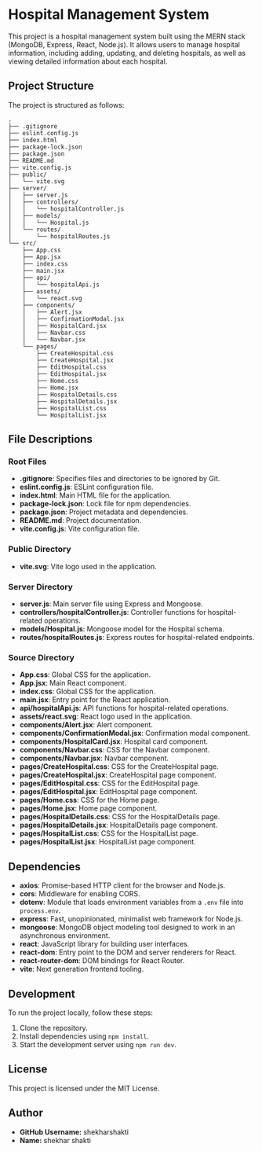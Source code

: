 # Hospital Management System

This project is a hospital management system built using the MERN stack (MongoDB, Express, React, Node.js). It allows users to manage hospital information, including adding, updating, and deleting hospitals, as well as viewing detailed information about each hospital.

## Project Structure

The project is structured as follows:

```
.
├── .gitignore
├── eslint.config.js
├── index.html
├── package-lock.json
├── package.json
├── README.md
├── vite.config.js
├── public/
│   └── vite.svg
├── server/
│   ├── server.js
│   ├── controllers/
│   │   └── hospitalController.js
│   ├── models/
│   │   └── Hospital.js
│   └── routes/
│       └── hospitalRoutes.js
└── src/
    ├── App.css
    ├── App.jsx
    ├── index.css
    ├── main.jsx
    ├── api/
    │   └── hospitalApi.js
    ├── assets/
    │   └── react.svg
    ├── components/
    │   ├── Alert.jsx
    │   ├── ConfirmationModal.jsx
    │   ├── HospitalCard.jsx
    │   ├── Navbar.css
    │   └── Navbar.jsx
    └── pages/
        ├── CreateHospital.css
        ├── CreateHospital.jsx
        ├── EditHospital.css
        ├── EditHospital.jsx
        ├── Home.css
        ├── Home.jsx
        ├── HospitalDetails.css
        ├── HospitalDetails.jsx
        ├── HospitalList.css
        └── HospitalList.jsx
```

## File Descriptions

### Root Files

- **.gitignore**: Specifies files and directories to be ignored by Git.
- **eslint.config.js**: ESLint configuration file.
- **index.html**: Main HTML file for the application.
- **package-lock.json**: Lock file for npm dependencies.
- **package.json**: Project metadata and dependencies.
- **README.md**: Project documentation.
- **vite.config.js**: Vite configuration file.

### Public Directory

- **vite.svg**: Vite logo used in the application.

### Server Directory

- **server.js**: Main server file using Express and Mongoose.
- **controllers/hospitalController.js**: Controller functions for hospital-related operations.
- **models/Hospital.js**: Mongoose model for the Hospital schema.
- **routes/hospitalRoutes.js**: Express routes for hospital-related endpoints.

### Source Directory

- **App.css**: Global CSS for the application.
- **App.jsx**: Main React component.
- **index.css**: Global CSS for the application.
- **main.jsx**: Entry point for the React application.
- **api/hospitalApi.js**: API functions for hospital-related operations.
- **assets/react.svg**: React logo used in the application.
- **components/Alert.jsx**: Alert component.
- **components/ConfirmationModal.jsx**: Confirmation modal component.
- **components/HospitalCard.jsx**: Hospital card component.
- **components/Navbar.css**: CSS for the Navbar component.
- **components/Navbar.jsx**: Navbar component.
- **pages/CreateHospital.css**: CSS for the CreateHospital page.
- **pages/CreateHospital.jsx**: CreateHospital page component.
- **pages/EditHospital.css**: CSS for the EditHospital page.
- **pages/EditHospital.jsx**: EditHospital page component.
- **pages/Home.css**: CSS for the Home page.
- **pages/Home.jsx**: Home page component.
- **pages/HospitalDetails.css**: CSS for the HospitalDetails page.
- **pages/HospitalDetails.jsx**: HospitalDetails page component.
- **pages/HospitalList.css**: CSS for the HospitalList page.
- **pages/HospitalList.jsx**: HospitalList page component.

## Dependencies

- **axios**: Promise-based HTTP client for the browser and Node.js.
- **cors**: Middleware for enabling CORS.
- **dotenv**: Module that loads environment variables from a `.env` file into `process.env`.
- **express**: Fast, unopinionated, minimalist web framework for Node.js.
- **mongoose**: MongoDB object modeling tool designed to work in an asynchronous environment.
- **react**: JavaScript library for building user interfaces.
- **react-dom**: Entry point to the DOM and server renderers for React.
- **react-router-dom**: DOM bindings for React Router.
- **vite**: Next generation frontend tooling.

## Development

To run the project locally, follow these steps:

1. Clone the repository.
2. Install dependencies using `npm install`.
3. Start the development server using `npm run dev`.

## License

This project is licensed under the MIT License.

## Author

- **GitHub Username:** shekharshakti
- **Name:** shekhar shakti

